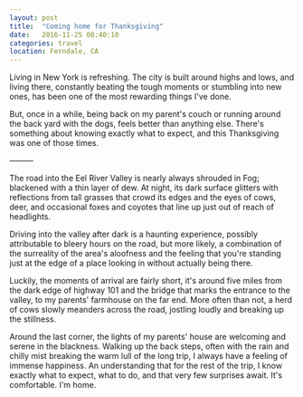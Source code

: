 ```yaml
---
layout: post
title:  "Coming home for Thanksgiving"
date:   2016-11-25 08:40:10
categories: travel
location: Ferndale, CA
---
```

Living in New York is refreshing. The city is built around highs and lows, and living there, constantly beating the tough moments or stumbling into new ones, has been one of the most rewarding things I've done.

But, once in a while, being back on my parent's couch or running around the back yard with the dogs, feels better than anything else. There's something about knowing exactly what to expect, and this Thanksgiving was one of those times.

———

The road into the Eel River Valley is nearly always shrouded in Fog; blackened with a thin layer of dew. At night, its dark surface glitters with reflections from tall grasses that crowd its edges and the eyes of cows, deer, and occasional foxes and coyotes that line up just out of reach of headlights.

Driving into the valley after dark is a haunting experience, possibly attributable to bleery hours on the road, but more likely, a combination of the surreality of the area's aloofness and the feeling that you're standing just at the edge of a place looking in without actually being there.

Luckily, the moments of arrival are fairly short, it's around five miles from the dark edge of highway 101 and the bridge that marks the entrance to the valley, to my parents' farmhouse on the far end. More often than not, a herd of cows slowly meanders across the road, jostling loudly and breaking up the stillness.

Around the last corner, the lights of my parents' house are welcoming and serene in the blackness. Walking up the back steps, often with the rain and chilly mist breaking the warm lull of the long trip, I always have a feeling of immense happiness. An understanding that for the rest of the trip, I know exactly what to expect, what to do, and that very few surprises await. It's comfortable. I'm home.
